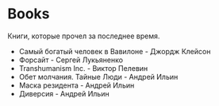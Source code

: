 # Books

Книги, которые прочел за последнее время.

- Самый богатый человек в Вавилоне - Джордж Клейсон
- Форсайт - Сергей Лукьяненко
- Transhumanism Inc. - Виктор Пелевин
- Обет молчания. Тайные Люди - Андрей Ильин
- Маска резидента - Андрей Ильин
- Диверсия - Андрей Ильин
